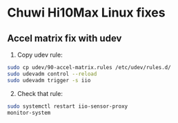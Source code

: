 # Chuwi Hi10Max Linux fixes

## Accel matrix fix with udev

1. Copy udev rule:

```bash
sudo cp udev/90-accel-matrix.rules /etc/udev/rules.d/
sudo udevadm control --reload
sudo udevadm trigger -s iio
```

2. Check that rule: 

```bash 
sudo systemctl restart iio-sensor-proxy
monitor-system
```
